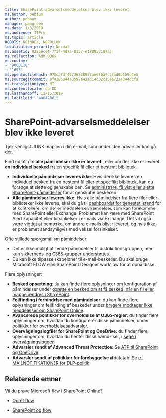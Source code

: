 ```yaml
---
title: SharePoint-advarselsmeddelelser blev ikke leveret
ms.author: pebaum
author: pebaum
manager: pamgreen
ms.date: 1/3/2019
ms.audience: ITPro
ms.topic: article
ROBOTS: NOINDEX, NOFOLLOW
localization_priority: Normal
ms.assetid: 9225ec0f-771f-4d7a-8157-e188953107aa
ms.collection: Adm_O365
ms.custom:
- "9000118"
- "1655"
ms.openlocfilehash: 978ca8df40736228932ae6f6a7c33ad0b159d4e5
ms.sourcegitcommit: 0f0186044a3597e42ad14c32ca58e7224344dcfa
ms.translationtype: MT
ms.contentlocale: da-DK
ms.lasthandoff: 12/15/2019
ms.locfileid: "40047061"
---
```

# <a name="sharepoint-alert-notifications-not-delivered"></a>SharePoint-advarselsmeddelelser blev ikke leveret

Tjek venligst JUNK mappen i din e-mail, som undertiden advarsler kan gå der.

Find ud af, om **alle påmindelser ikke er leveret** , eller om der ikke er leveret **en individuel besked** fra en specifik fil eller et bestemt bibliotek.

- **Individuelle påmindelser leveres ikke**: Hvis der ikke leveres en individuel besked fra en bestemt fil eller et specifikt bibliotek, kan du forsøge at slette og genskabe den. Se [administrere, få vist eller slette SharePoint-påmindelser](https://support.office.com/article/manage-view-or-delete-sharepoint-alerts-99dfb19c-9a90-4a8c-aba1-aa8c8afb0de2?ui=en-US&rs=&ad=US#ID0EAADAAA=Online) for at genskabe beskeden.
- **Alle påmindelser leveres ikke**: Hvis alle påmindelser fra flere filer eller biblioteker ikke leveres, skal du gå til [dashboardet for tjenestetilstand](https://admin.microsoft.com/AdminPortal/Home#/servicehealth) for at kontrollere, om der er meddelelser/hændelser, som kan forekomme med SharePoint eller Exchange. Problemet kan være med SharePoint Alert kapacitet eller forsinkelser i e-mails via Exchange. Det vil også være vigtigt at bemærke, om andre e-mails bliver leveret, og hvis ikke, er problemet sandsynligvis med veksel forsinkelser.

Ofte stillede spørgsmål om påmindelser:

- Det er ikke muligt at sende påmindelser til distributionsgruppen, men kun sikkerheds-og O365-grupper understøttes.
- Du kan ikke tilpasse skabeloner til e-mail-beskeder. Du skal bruge Microsoft FLOW eller SharePoint Designer workflow for at opnå disse.

Flere oplysninger:

- **Besked opsætning**: du kan finde flere oplysninger om konfiguration af påmindelser under [oprette en besked om at få besked, når en fil eller mappe ændres i SharePoint](https://support.office.com/article/create-an-alert-to-get-notified-when-a-file-or-folder-changes-in-sharepoint-e5a79e7b-a146-46da-a9ef-d65409ba8918).
- **Fejlfinding i forbindelse med påmindelser**: du kan finde flere oplysninger om fejlfinding af beskeder under [brugere modtager ikke meddelelser om SharePoint Online](https://docs.microsoft.com/sharepoint/support/sites/no-alert-notifications).
- **Avancerede politikker for overholdelse af O365-regler**: du finder flere oplysninger om, hvordan du konfigurerer disse påmindelser, under [politikker for overholdelses](https://docs.microsoft.com/office365/securitycompliance/alert-policies)advarsler.
- **Overvågningslogfiler for SharePoint og OneDrive**: du finder flere oplysninger om, hvordan du henter disse hændelser, i [søge i overvågningsloggen](https://docs.microsoft.com/office365/securitycompliance/search-the-audit-log-in-security-and-compliance#search-the-audit-log).
- **Advarsler sendt af Advanced Threat Protection**: Se [ATP til SharePoint og OneDrive](https://docs.microsoft.com/office365/securitycompliance/atp-for-spo-odb-and-teams).
- **Advarsler sendt af politikker for forebyggelse af**datatab: Se [e-MAILNOTIFIKATIONER for DLP-politik](https://docs.microsoft.com/office365/securitycompliance/use-notifications-and-policy-tips).

## <a name="related-topics"></a>Relaterede emner

Vil du prøve Microsoft flow i SharePoint Online?

- [Opret flow](https://support.office.com/article/a9c3e03b-0654-46af-a254-20252e580d01)

- [SharePoint og flow](https://flow.microsoft.com//blog/sharepoint-and-flow/)
